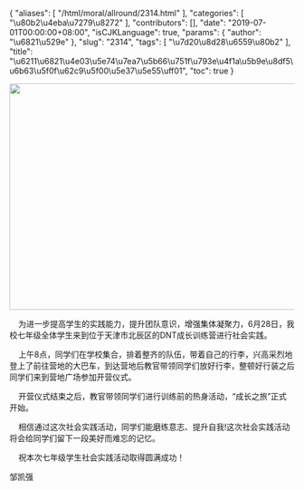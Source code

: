{
    "aliases": [
        "/html/moral/allround/2314.html"
    ],
    "categories": [
        "\u80b2\u4eba\u7279\u8272"
    ],
    "contributors": [],
    "date": "2019-07-01T00:00:00+08:00",
    "isCJKLanguage": true,
    "params": {
        "author": "\u6821\u529e"
    },
    "slug": "2314",
    "tags": [
        "\u7d20\u8d28\u6559\u80b2"
    ],
    "title": "\u6211\u6821\u4e03\u5e74\u7ea7\u5b66\u751f\u793e\u4f1a\u5b9e\u8df5\u6b63\u5f0f\u62c9\u5f00\u5e37\u5e55\uff01",
    "toc": true
}


<img
    src="https://cdn.tfls.online/mirror/full/8f8f1a88d3697a7adc98404232e4a76bb818bf57.jpg"
    style="display:block;margin-left:auto;margin-right:auto;"
    decoding="async"
    fetchpriority="auto"
    loading="lazy"
    height="400"
    width="600"
/>




    为进一步提高学生的实践能力，提升团队意识，增强集体凝聚力，6月28日，我校七年级全体学生来到位于天津市北辰区的DNT成长训练营进行社会实践。




    上午8点，同学们在学校集合，排着整齐的队伍，带着自己的行李，兴高采烈地登上了前往营地的大巴车，到达营地后教官带领同学们放好行李，整顿好行装之后同学们来到营地广场参加开营仪式。




    开营仪式结束之后，教官带领同学们进行训练前的热身活动，“成长之旅”正式开始。




    相信通过这次社会实践活动，同学们能磨练意志、提升自我!这次社会实践活动将会给同学们留下一段美好而难忘的记忆。




    祝本次七年级学生社会实践活动取得圆满成功！




 邹凯强




  



